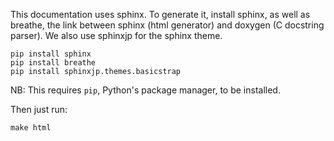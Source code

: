 This documentation uses sphinx. To generate it, install sphinx, as well as breathe, the link between sphinx (html generator) and doxygen (C docstring parser). We also use sphinxjp for the sphinx theme.

```
pip install sphinx
pip install breathe
pip install sphinxjp.themes.basicstrap
```

NB: This requires `pip`, Python's package manager, to be installed.

Then just run:

```
make html
```
